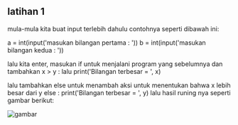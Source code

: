 ## latihan 1

mula-mula kita buat input terlebih dahulu contohnya seperti dibawah ini:

a = int(input('masukan bilangan pertama : '))
b = int(input('masukan bilangan kedua : '))

lalu kita enter, masukan if untuk menjalani program yang sebelumnya dan tambahkan x > y : lalu print('Bilangan terbesar = ', x)

lalu tambahkan else untuk menambah aksi untuk menentukan bahwa x lebih besar dari y 
 else :
      print('Bilangan terbesar = ', y)
lalu hasil runing nya seperti gambar berikut:

![gambar](gambarlab/rid1)
 



